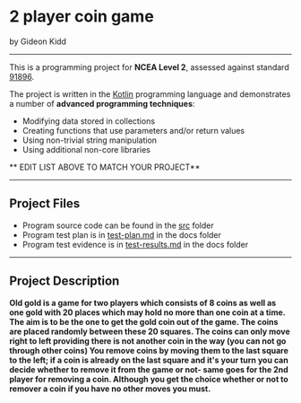 # 2 player coin game

by Gideon Kidd

---

This is a programming project for **NCEA Level 2**, assessed against standard [91896](docs/as91896.pdf).

The project is written in the [Kotlin](https://kotlinlang.org) programming language and demonstrates a number of **advanced programming techniques**:
- Modifying data stored in collections
- Creating functions that use parameters and/or return values
- Using non-trivial string manipulation
- Using additional non-core libraries

** EDIT LIST ABOVE TO MATCH YOUR PROJECT**

---

## Project Files

- Program source code can be found in the [src](src/) folder
- Program test plan is in [test-plan.md](docs/test-plan.md) in the docs folder
- Program test evidence is in [test-results.md](docs/test-results.md) in the docs folder

---

## Project Description

**Old gold is a game for two players which consists of 8 coins as well as one gold with 20 places which may hold no more than one coin at a time. 
The aim is to be the one to get the gold coin out of the game. 
The coins are placed randomly between these 20 squares.
The coins can only move right to left providing there is not another coin in the way (you can not go through other coins)
You remove coins by moving them to the last square to the left; 
if a coin is already on the last square and it's your turn you can decide whether to remove it from the game or not- 
same goes for the 2nd player for removing a coin.
Although you get the choice whether or not to remover a coin if you have no other moves you must.**



